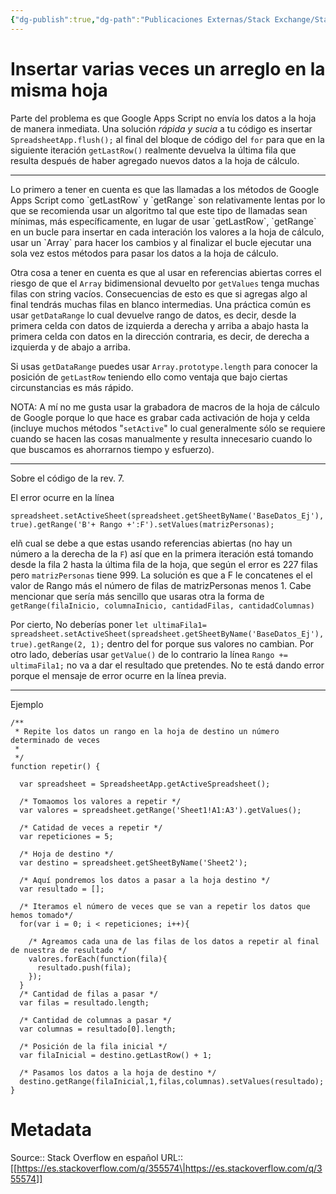 ```yaml
---
{"dg-publish":true,"dg-path":"Publicaciones Externas/Stack Exchange/Stack Overflow en español/es.stackoverflow.com-355574.md","permalink":"/publicaciones-externas/stack-exchange/stack-overflow-en-espanol/es-stackoverflow-com-355574/","title":"Insertar varias veces un arreglo en la misma hoja","hide":true,"noteIcon":"\"0\"","created":"2024-04-03T12:49:10.680-06:00","updated":"2024-04-05T16:43:56.627-06:00"}
---
```


# Insertar varias veces un arreglo en la misma hoja

Parte del problema es que Google Apps Script no envía los datos a la hoja de manera inmediata. Una solución *rápida y sucia* a tu código es insertar `SpreadsheetApp.flush();` al final del bloque de código del `for` para que en la siguiente iteración `getLastRow()` realmente devuelva la última fila que resulta después de haber agregado nuevos datos a la hoja de cálculo.

<hr>
Lo primero a tener en cuenta es que las llamadas a los métodos de Google Apps Script como `getLastRow` y `getRange` son relativamente lentas por lo que se recomienda usar un algoritmo tal que este tipo de llamadas sean mínimas, más específicamente, en lugar de usar `getLastRow`, `getRange` en un bucle para insertar en cada interación los valores a la hoja de cálculo, usar un `Array` para hacer los cambios y al finalizar el bucle ejecutar una sola vez estos métodos para pasar los datos a la hoja de cálculo.

Otra cosa a tener en cuenta es que al usar en referencias abiertas corres el riesgo de que el `Array` bidimensional devuelto por `getValues` tenga muchas filas con string vacíos. Consecuencias de esto es que si agregas algo al final tendrás muchas filas en blanco intermedias. Una práctica común es usar `getDataRange` lo cual devuelve rango de datos, es decir, desde la primera celda con datos de izquierda a derecha y arriba a abajo hasta la primera celda con datos en la dirección contraria, es decir, de derecha a izquierda y de abajo a arriba.

Si usas `getDataRange` puedes usar `Array.prototype.length` para conocer la posición de `getLastRow` teniendo ello como ventaja que bajo ciertas circunstancias es más rápido.

NOTA: A mí no me gusta usar la grabadora de macros de la hoja de cálculo de Google porque lo que hace es grabar cada activación de hoja y celda (incluye muchos métodos "`setActive`" lo cual generalmente sólo se requiere cuando se hacen las cosas manualmente y resulta innecesario cuando lo que buscamos es ahorrarnos tiempo y esfuerzo).
<hr>
Sobre el código de la rev. 7.

El error ocurre en la línea

`spreadsheet.setActiveSheet(spreadsheet.getSheetByName('BaseDatos_Ej'), true).getRange('B'+ Rango +':F').setValues(matrizPersonas);` 

elñ cual se debe a que estas usando referencias abiertas (no hay un número a la derecha de la `F`) así que en la primera iteración está tomando desde la fila 2 hasta la última fila de la hoja, que según el error es 227 filas pero `matrizPersonas` tiene 999.  La solución es que a F le concatenes el el valor de Rango más el número de filas de matrizPersonas menos 1. Cabe mencionar que sería más sencillo que usaras otra la forma de `getRange(filaInicio, columnaInicio, cantidadFilas, cantidadColumnas)`

Por cierto, No deberías poner `let ultimaFila1= spreadsheet.setActiveSheet(spreadsheet.getSheetByName('BaseDatos_Ej'), true).getRange(2, 1);` dentro del for porque sus valores no cambian. Por otro lado, deberías usar `getValue()` de lo contrario la línea `Rango += ultimaFila1;` no va a dar el resultado que pretendes. No te está dando error porque el mensaje de error ocurre en la línea previa.

<hr>

Ejemplo

    /**
     * Repite los datos un rango en la hoja de destino un número determinado de veces
     *
     */
    function repetir() {
      
      var spreadsheet = SpreadsheetApp.getActiveSpreadsheet();
      
      /* Tomaomos los valores a repetir */
      var valores = spreadsheet.getRange('Sheet1!A1:A3').getValues();
      
      /* Catidad de veces a repetir */
      var repeticiones = 5;
      
      /* Hoja de destino */
      var destino = spreadsheet.getSheetByName('Sheet2');
      
      /* Aquí pondremos los datos a pasar a la hoja destino */
      var resultado = [];
      
      /* Iteramos el número de veces que se van a repetir los datos que hemos tomado*/
      for(var i = 0; i < repeticiones; i++){
        
        /* Agreamos cada una de las filas de los datos a repetir al final de nuestra de resultado */
        valores.forEach(function(fila){
          resultado.push(fila);
        });
      }
      /* Cantidad de filas a pasar */
      var filas = resultado.length;
      
      /* Cantidad de columnas a pasar */
      var columnas = resultado[0].length;
      
      /* Posición de la fila inicial */
      var filaInicial = destino.getLastRow() + 1;
      
      /* Pasamos los datos a la hoja de destino */
      destino.getRange(filaInicial,1,filas,columnas).setValues(resultado);
    }



# Metadata
Source:: Stack Overflow en español
URL:: [[https://es.stackoverflow.com/q/355574\|https://es.stackoverflow.com/q/355574]]

